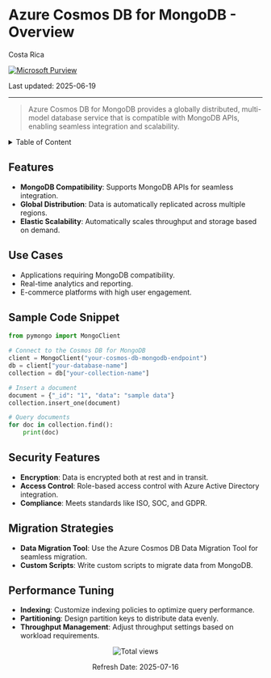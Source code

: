 # Azure Cosmos DB for MongoDB - Overview

Costa Rica

[![Microsoft Purview](https://img.shields.io/badge/Microsoft-Purview-blue)](https://learn.microsoft.com/en-us/azure/purview/)

Last updated: 2025-06-19

---

> Azure Cosmos DB for MongoDB provides a globally distributed, multi-model database service that is compatible with MongoDB APIs, enabling seamless integration and scalability.

<details>
<summary>Table of Content</summary>

- [Features](#features)
- [Use Cases](#use-cases)
- [Sample Code Snippet](#sample-code-snippet)
- [Security Features](#security-features)
- [Migration Strategies](#migration-strategies)
- [Performance Tuning](#performance-tuning)

</details>

## Features

- **MongoDB Compatibility**: Supports MongoDB APIs for seamless integration.
- **Global Distribution**: Data is automatically replicated across multiple regions.
- **Elastic Scalability**: Automatically scales throughput and storage based on demand.

## Use Cases

- Applications requiring MongoDB compatibility.
- Real-time analytics and reporting.
- E-commerce platforms with high user engagement.

## Sample Code Snippet

```python
from pymongo import MongoClient

# Connect to the Cosmos DB for MongoDB
client = MongoClient("your-cosmos-db-mongodb-endpoint")
db = client["your-database-name"]
collection = db["your-collection-name"]

# Insert a document
document = {"_id": "1", "data": "sample data"}
collection.insert_one(document)

# Query documents
for doc in collection.find():
    print(doc)
```

## Security Features

- **Encryption**: Data is encrypted both at rest and in transit.
- **Access Control**: Role-based access control with Azure Active Directory integration.
- **Compliance**: Meets standards like ISO, SOC, and GDPR.

## Migration Strategies

- **Data Migration Tool**: Use the Azure Cosmos DB Data Migration Tool for seamless migration.
- **Custom Scripts**: Write custom scripts to migrate data from MongoDB.

## Performance Tuning

- **Indexing**: Customize indexing policies to optimize query performance.
- **Partitioning**: Design partition keys to distribute data evenly.
- **Throughput Management**: Adjust throughput settings based on workload requirements.

<!-- START BADGE -->
<div align="center">
  <img src="https://img.shields.io/badge/Total%20views-31-limegreen" alt="Total views">
  <p>Refresh Date: 2025-07-16</p>
</div>
<!-- END BADGE -->
